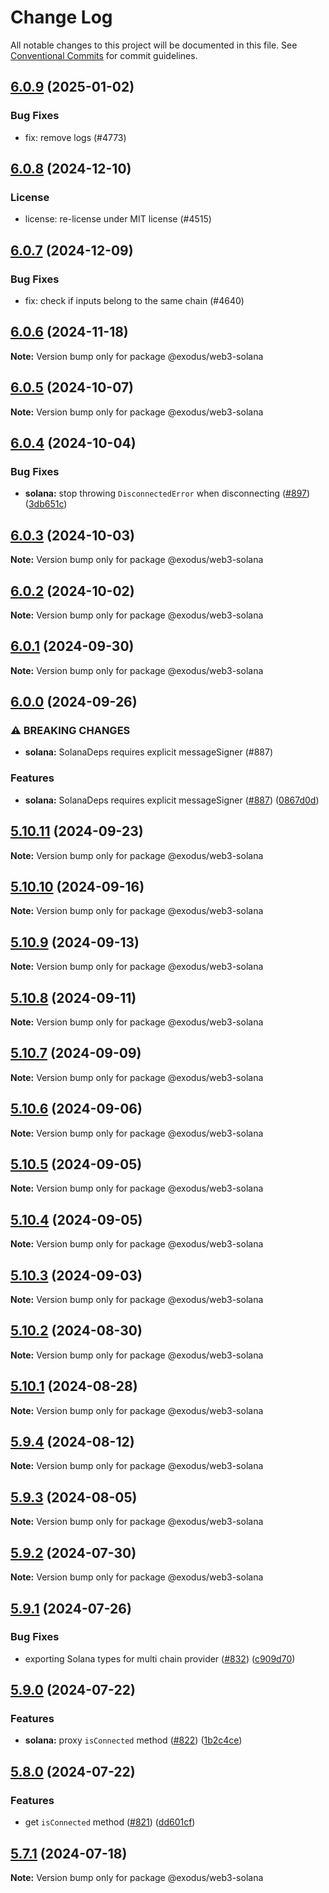 # Change Log

All notable changes to this project will be documented in this file.
See [Conventional Commits](https://conventionalcommits.org) for commit guidelines.

## [6.0.9](https://github.com/ExodusMovement/assets/compare/@exodus/web3-solana@6.0.8...@exodus/web3-solana@6.0.9) (2025-01-02)


### Bug Fixes


* fix: remove logs (#4773)



## [6.0.8](https://github.com/ExodusMovement/assets/compare/@exodus/web3-solana@6.0.7...@exodus/web3-solana@6.0.8) (2024-12-10)


### License


* license: re-license under MIT license (#4515)



## [6.0.7](https://github.com/ExodusMovement/assets/compare/@exodus/web3-solana@6.0.6...@exodus/web3-solana@6.0.7) (2024-12-09)


### Bug Fixes


* fix: check if inputs belong to the same chain (#4640)



## [6.0.6](https://github.com/ExodusMovement/assets/compare/@exodus/web3-solana@6.0.2...@exodus/web3-solana@6.0.6) (2024-11-18)

**Note:** Version bump only for package @exodus/web3-solana





## [6.0.5](https://github.com/ExodusMovement/exodus-web3/compare/@exodus/web3-solana@6.0.4...@exodus/web3-solana@6.0.5) (2024-10-07)

**Note:** Version bump only for package @exodus/web3-solana





## [6.0.4](https://github.com/ExodusMovement/exodus-web3/compare/@exodus/web3-solana@6.0.3...@exodus/web3-solana@6.0.4) (2024-10-04)


### Bug Fixes

* **solana:** stop throwing `DisconnectedError` when disconnecting ([#897](https://github.com/ExodusMovement/exodus-web3/issues/897)) ([3db651c](https://github.com/ExodusMovement/exodus-web3/commit/3db651c8b81355bac781ec4b5a815302379cb09a))



## [6.0.3](https://github.com/ExodusMovement/exodus-web3/compare/@exodus/web3-solana@6.0.2...@exodus/web3-solana@6.0.3) (2024-10-03)

**Note:** Version bump only for package @exodus/web3-solana





## [6.0.2](https://github.com/ExodusMovement/exodus-web3/compare/@exodus/web3-solana@6.0.1...@exodus/web3-solana@6.0.2) (2024-10-02)

**Note:** Version bump only for package @exodus/web3-solana





## [6.0.1](https://github.com/ExodusMovement/exodus-web3/compare/@exodus/web3-solana@6.0.0...@exodus/web3-solana@6.0.1) (2024-09-30)

**Note:** Version bump only for package @exodus/web3-solana





## [6.0.0](https://github.com/ExodusMovement/exodus-web3/compare/@exodus/web3-solana@5.10.11...@exodus/web3-solana@6.0.0) (2024-09-26)


### ⚠ BREAKING CHANGES

* **solana:** SolanaDeps requires explicit messageSigner (#887)

### Features

* **solana:** SolanaDeps requires explicit messageSigner ([#887](https://github.com/ExodusMovement/exodus-web3/issues/887)) ([0867d0d](https://github.com/ExodusMovement/exodus-web3/commit/0867d0d9c644503aa927e4ee246872d5113c7152))



## [5.10.11](https://github.com/ExodusMovement/exodus-web3/compare/@exodus/web3-solana@5.10.10...@exodus/web3-solana@5.10.11) (2024-09-23)

**Note:** Version bump only for package @exodus/web3-solana





## [5.10.10](https://github.com/ExodusMovement/exodus-web3/compare/@exodus/web3-solana@5.10.6...@exodus/web3-solana@5.10.10) (2024-09-16)

**Note:** Version bump only for package @exodus/web3-solana





## [5.10.9](https://github.com/ExodusMovement/exodus-web3/compare/@exodus/web3-solana@5.10.6...@exodus/web3-solana@5.10.9) (2024-09-13)

**Note:** Version bump only for package @exodus/web3-solana





## [5.10.8](https://github.com/ExodusMovement/exodus-web3/compare/@exodus/web3-solana@5.10.6...@exodus/web3-solana@5.10.8) (2024-09-11)

**Note:** Version bump only for package @exodus/web3-solana





## [5.10.7](https://github.com/ExodusMovement/exodus-web3/compare/@exodus/web3-solana@5.10.6...@exodus/web3-solana@5.10.7) (2024-09-09)

**Note:** Version bump only for package @exodus/web3-solana





## [5.10.6](https://github.com/ExodusMovement/exodus-web3/compare/@exodus/web3-solana@5.10.5...@exodus/web3-solana@5.10.6) (2024-09-06)

**Note:** Version bump only for package @exodus/web3-solana





## [5.10.5](https://github.com/ExodusMovement/exodus-web3/compare/@exodus/web3-solana@5.10.4...@exodus/web3-solana@5.10.5) (2024-09-05)

**Note:** Version bump only for package @exodus/web3-solana





## [5.10.4](https://github.com/ExodusMovement/exodus-web3/compare/@exodus/web3-solana@5.10.3...@exodus/web3-solana@5.10.4) (2024-09-05)

**Note:** Version bump only for package @exodus/web3-solana





## [5.10.3](https://github.com/ExodusMovement/exodus-web3/compare/@exodus/web3-solana@5.10.2...@exodus/web3-solana@5.10.3) (2024-09-03)

**Note:** Version bump only for package @exodus/web3-solana





## [5.10.2](https://github.com/ExodusMovement/exodus-web3/compare/@exodus/web3-solana@5.10.1...@exodus/web3-solana@5.10.2) (2024-08-30)

**Note:** Version bump only for package @exodus/web3-solana





## [5.10.1](https://github.com/ExodusMovement/exodus-web3/compare/@exodus/web3-solana@5.10.0...@exodus/web3-solana@5.10.1) (2024-08-28)

**Note:** Version bump only for package @exodus/web3-solana





## [5.9.4](https://github.com/ExodusMovement/exodus-web3/compare/@exodus/web3-solana@5.9.3...@exodus/web3-solana@5.9.4) (2024-08-12)

**Note:** Version bump only for package @exodus/web3-solana





## [5.9.3](https://github.com/ExodusMovement/exodus-web3/compare/@exodus/web3-solana@5.9.2...@exodus/web3-solana@5.9.3) (2024-08-05)

**Note:** Version bump only for package @exodus/web3-solana





## [5.9.2](https://github.com/ExodusMovement/exodus-web3/compare/@exodus/web3-solana@5.9.1...@exodus/web3-solana@5.9.2) (2024-07-30)

**Note:** Version bump only for package @exodus/web3-solana





## [5.9.1](https://github.com/ExodusMovement/exodus-web3/compare/@exodus/web3-solana@5.9.0...@exodus/web3-solana@5.9.1) (2024-07-26)


### Bug Fixes

* exporting Solana types for multi chain provider ([#832](https://github.com/ExodusMovement/exodus-web3/issues/832)) ([c909d70](https://github.com/ExodusMovement/exodus-web3/commit/c909d70c84cd6d26d862d454e606625e9998427e))



## [5.9.0](https://github.com/ExodusMovement/exodus-web3/compare/@exodus/web3-solana@5.8.0...@exodus/web3-solana@5.9.0) (2024-07-22)


### Features

* **solana:** proxy `isConnected` method ([#822](https://github.com/ExodusMovement/exodus-web3/issues/822)) ([1b2c4ce](https://github.com/ExodusMovement/exodus-web3/commit/1b2c4ce774eed122f82cb06706f61e15ba9265e9))



## [5.8.0](https://github.com/ExodusMovement/exodus-web3/compare/@exodus/web3-solana@5.7.1...@exodus/web3-solana@5.8.0) (2024-07-22)


### Features

* get `isConnected` method ([#821](https://github.com/ExodusMovement/exodus-web3/issues/821)) ([dd601cf](https://github.com/ExodusMovement/exodus-web3/commit/dd601cf905522c64a8644632fbf72cf350acd541))



## [5.7.1](https://github.com/ExodusMovement/exodus-web3/compare/@exodus/web3-solana@5.7.0...@exodus/web3-solana@5.7.1) (2024-07-18)

**Note:** Version bump only for package @exodus/web3-solana
